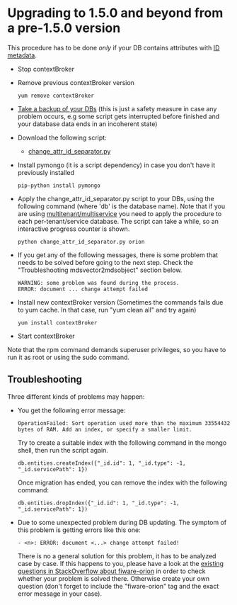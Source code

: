 # Upgrading to 1.5.0 and beyond from a pre-1.5.0 version

This procedure has to be done *only* if your DB contains attributes with [ID metadata](../user/metadata.md#metadata-id-for-attributes).

-   Stop contextBroker
-   Remove previous contextBroker version

        yum remove contextBroker

-   [Take a backup of your
    DBs](database_admin.md#backup) (this is just a
    safety measure in case any problem occurs, e.g some script gets
    interrupted before finished and your database data ends in an
    incoherent state)
-   Download the following script:
    -   [change_attr_id_separator.py](https://github.com/telefonicaid/fiware-orion/blob/1.5.0/scripts/managedb/change_attr_id_separator.py)
-   Install pymongo (it is a script dependency) in case you don't have
    it previously installed

        pip-python install pymongo

-   Apply the change_attr_id_separator.py script to your DBs, using the
    following command (where 'db' is the database name). Note that if you are
    using
    [multitenant/multiservice](database_admin.md#multiservicemultitenant-database-separation)
    you need to apply the procedure to each per-tenant/service database.
    The script can take a while, so an interactive progress counter
    is shown.

        python change_attr_id_separator.py orion

-   If you get any of the following messages, there is some problem that needs
    to be solved before going to the next step. Check the
    "Troubleshooting mdsvector2mdsobject" section below.

        WARNING: some problem was found during the process.
        ERROR: document ... change attempt failed

-   Install new contextBroker version (Sometimes the commands fails due
    to yum cache. In that case, run "yum clean all" and try again)

        yum install contextBroker

-   Start contextBroker

Note that the rpm command demands superuser privileges, so you have to
run it as root or using the sudo command.

## Troubleshooting

Three different kinds of problems may happen:

-   You get the following error message:

        OperationFailed: Sort operation used more than the maximum 33554432 bytes of RAM. Add an index, or specify a smaller limit.

    Try to create a suitable index with the following command in the mongo shell, then run the script again.

        db.entities.createIndex({"_id.id": 1, "_id.type": -1, "_id.servicePath": 1})

    Once migration has ended, you can remove the index with the following command:

        db.entities.dropIndex({"_id.id": 1, "_id.type": -1, "_id.servicePath": 1})

-   Due to some unexpected problem during DB updating. The symptom of
    this problem is getting errors like this one:

        - <n>: ERROR: document <...> change attempt failed!

    There is no a general solution for this problem, it has to be
    analyzed case by case. If this happens to you, please have a look at
    the [existing questions in StackOverflow about
    fiware-orion](http://stackoverflow.com/questions/tagged/fiware-orion)
    in order to check whether your problem is solved there. Otherwise create
    your own question (don't forget to include the "fiware-orion" tag
    and the exact error message in your case).

